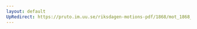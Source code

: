 ```yaml
---
layout: default
UpRedirect: https://pruto.im.uu.se/riksdagen-motions-pdf/1868/mot_1868__ak__6/mot_1868__ak__6-005.pdf
---
```

